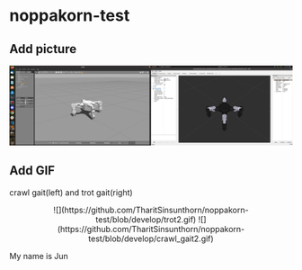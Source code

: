 # noppakorn-test

## Add picture
 <img src="images/myrobot.png">

## Add GIF
crawl gait(left) and trot gait(right) 
<p align="center">
	<!-- <img src=trot2.gif width="320" height="180"/> -->
	<!-- <img src=crawl_gait2.gif width="320" height="180"/> -->
	![](https://github.com/TharitSinsunthorn/noppakorn-test/blob/develop/trot2.gif)
	![](https://github.com/TharitSinsunthorn/noppakorn-test/blob/develop/crawl_gait2.gif)

</p>


 My name is Jun


